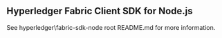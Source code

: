 ## Hyperledger Fabric Client SDK for Node.js

See hyperledger\fabric-sdk-node root README.md for more information.
